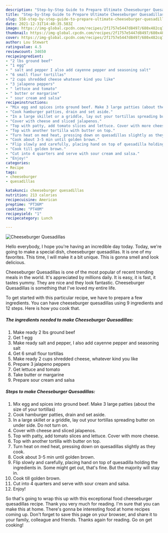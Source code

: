 ```yaml
---
description: "Step-by-Step Guide to Prepare Ultimate Cheeseburger Quesadillas"
title: "Step-by-Step Guide to Prepare Ultimate Cheeseburger Quesadillas"
slug: 558-step-by-step-guide-to-prepare-ultimate-cheeseburger-quesadillas
date: 2021-12-31T14:40:35.583Z
image: https://img-global.cpcdn.com/recipes/2f1757e5447d8497/680x482cq70/cheeseburger-quesadillas-recipe-main-photo.jpg
thumbnail: https://img-global.cpcdn.com/recipes/2f1757e5447d8497/680x482cq70/cheeseburger-quesadillas-recipe-main-photo.jpg
cover: https://img-global.cpcdn.com/recipes/2f1757e5447d8497/680x482cq70/cheeseburger-quesadillas-recipe-main-photo.jpg
author: Lou Stewart
ratingvalue: 4.5
reviewcount: 34650
recipeingredient:
- "2 lbs ground beef"
- "1 egg"
- " salt and pepper I also add cayenne pepper and seasoning salt"
- "6 small flour tortillas"
- "2 cups shredded cheese whatever kind you like"
- "3 jalapeno peppers"
- " lettuce and tomato"
- " butter or margarine"
- " sour cream and salsa"
recipeinstructions:
- "Mix egg and spices into ground beef. Make 3 large patties (about the size of your tortillas)"
- "Cook hamburger patties, drain and set aside."
- "In a large skillet or a griddle, lay out your tortillas spreading butter on under side. Do not turn on."
- "Cover with cheese and sliced jalapenos."
- "Top with patty, add tomato slices and lettuce. Cover with more cheese."
- "Top with another tortilla with butter on top."
- "Turn heat on med heat, pressing down on quesadillas slightly as they cook."
- "Cook about 3-5 min until golden brown."
- "Flip slowly and carefully, placing hand on top of quesadilla holding the ingredients in. Some might get out, that&#39;s fine. But the majority will stay in."
- "Cook till golden brown."
- "Cut into 4 quarters and serve with sour cream and salsa."
- "Enjoy!"
categories:
- Recipe
tags:
- cheeseburger
- quesadillas

katakunci: cheeseburger quesadillas 
nutrition: 213 calories
recipecuisine: American
preptime: "PT36M"
cooktime: "PT40M"
recipeyield: "1"
recipecategory: Lunch

---
```



![Cheeseburger Quesadillas](https://img-global.cpcdn.com/recipes/2f1757e5447d8497/680x482cq70/cheeseburger-quesadillas-recipe-main-photo.jpg)

Hello everybody, I hope you're having an incredible day today. Today, we're going to make a special dish, cheeseburger quesadillas. It is one of my favorites. This time, I will make it a bit unique. This is gonna smell and look delicious.

Cheeseburger Quesadillas is one of the most popular of recent trending meals in the world. It's appreciated by millions daily. It is easy, it is fast, it tastes yummy. They are nice and they look fantastic. Cheeseburger Quesadillas is something that I've loved my entire life.




To get started with this particular recipe, we have to prepare a few ingredients. You can have cheeseburger quesadillas using 9 ingredients and 12 steps. Here is how you cook that.

<!--inarticleads1-->

##### The ingredients needed to make Cheeseburger Quesadillas:

1. Make ready 2 lbs ground beef
1. Get 1 egg
1. Make ready  salt and pepper, I also add cayenne pepper and seasoning salt
1. Get 6 small flour tortillas
1. Make ready 2 cups shredded cheese, whatever kind you like
1. Prepare 3 jalapeno peppers
1. Get  lettuce and tomato
1. Take  butter or margarine
1. Prepare  sour cream and salsa




<!--inarticleads2-->

##### Steps to make Cheeseburger Quesadillas:

1. Mix egg and spices into ground beef. Make 3 large patties (about the size of your tortillas)
1. Cook hamburger patties, drain and set aside.
1. In a large skillet or a griddle, lay out your tortillas spreading butter on under side. Do not turn on.
1. Cover with cheese and sliced jalapenos.
1. Top with patty, add tomato slices and lettuce. Cover with more cheese.
1. Top with another tortilla with butter on top.
1. Turn heat on med heat, pressing down on quesadillas slightly as they cook.
1. Cook about 3-5 min until golden brown.
1. Flip slowly and carefully, placing hand on top of quesadilla holding the ingredients in. Some might get out, that&#39;s fine. But the majority will stay in.
1. Cook till golden brown.
1. Cut into 4 quarters and serve with sour cream and salsa.
1. Enjoy!




So that's going to wrap this up with this exceptional food cheeseburger quesadillas recipe. Thank you very much for reading. I'm sure that you can make this at home. There's gonna be interesting food at home recipes coming up. Don't forget to save this page on your browser, and share it to your family, colleague and friends. Thanks again for reading. Go on get cooking!
